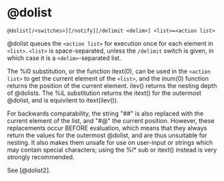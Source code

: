 # @dolist
`@dolist[/<switches>][/notify][/delimit <delim>] <list>=<action list>`

@dolist queues the `<action list>` for execution once for each element in `<list>`. `<list>` is space-separated, unless the `/delimit` switch is given, in which case it is a `<delim>`-separated list.

The %i0 substitution, or the function itext(0), can be used in the `<action list>` to get the current element of the `<list>`, and the inum(0) function returns the position of the current element. ilev() returns the nesting depth of @dolists. The %iL substitution returns the itext() for the outermost @dolist, and is equivilent to itext(ilev()).

For backwards compatability, the string "##" is also replaced with the current element of the list, and "#@" the current position. However, these replacements occur BEFORE evaluation, which means that they always return the values for the outermost @dolist, and are thus unsuitable for nesting. It also makes them unsafe for use on user-input or strings which may contain special characters; using the %i* sub or itext() instead is very strongly recommended.

See [@dolist2].

